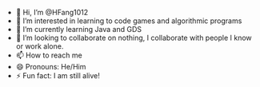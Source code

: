- 👋 Hi, I’m @HFang1012
- 👀 I’m interested in learning to code games and algorithmic programs
- 🌱 I’m currently learning Java and GDS
- 💞️ I’m looking to collaborate on nothing, I collaborate with people I know or work alone.
- 📫 How to reach me 
- 😄 Pronouns: He/Him
- ⚡ Fun fact: I am still alive!

<!---
HFang1012/HFang1012 is a ✨ special ✨ repository because its `README.md` (this file) appears on your GitHub profile.
You can click the Preview link to take a look at your changes.
--->
